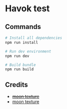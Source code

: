 # Havok test

## Commands

```bash
# Install all dependencies
npm run install

# Run dev environment
npm run dev

# Build bundle
npm run build
```

## Credits

- ~~[moon texture](https://opengameart.org/content/lunar-rock)~~
- [moon texture](https://3dtextures.me/2017/12/19/moon-surface-001/)

